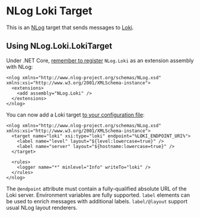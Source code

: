 # NLog Loki Target

This is an [NLog](https://nlog-project.org/) target that sends messages to [Loki](https://grafana.com/oss/loki/).

## Using NLog.Loki.LokiTarget

Under .NET Core, [remember to register](https://github.com/nlog/nlog/wiki/Register-your-custom-component) `NLog.Loki` as an extension assembly with NLog:

```
<nlog xmlns="http://www.nlog-project.org/schemas/NLog.xsd" xmlns:xsi="http://www.w3.org/2001/XMLSchema-instance">
  <extensions>
    <add assembly="NLog.Loki" />
  </extensions>
</nlog>
```

You can now add a Loki target [to your configuration file](https://github.com/nlog/nlog/wiki/Tutorial#Configure-NLog-Targets-for-output):

```
<nlog xmlns="http://www.nlog-project.org/schemas/NLog.xsd" xmlns:xsi="http://www.w3.org/2001/XMLSchema-instance">
  <target name="loki" xsi:type="loki" endpoint="%LOKI_ENDPOINT_URI%">
    <label name="level" layout="${level:lowercase=true}" />
    <label name="server" layout="${hostname:lowercase=true}" />
  </target>

  <rules>
    <logger name="*" minlevel="Info" writeTo="loki" />
  </rules>
</nlog>
```

The `@endpoint` attribute must contain a fully-qualified absolute URL of the Loki server. Environment variables are fully supported. `label` elements can be used to enrich messages with additional labels. `label/@layout` support usual NLog layout renderers.
